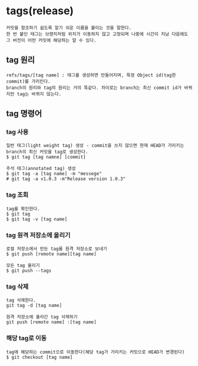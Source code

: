 # tags(release)
```
커밋을 참조하기 쉽도록 알기 쉬운 이름을 붙이는 것을 말한다.
한 번 붙인 태그는 브랜치처럼 위치가 이동하지 않고 고정되며 나중에 시간이 지남 다음에도 그 버전이 어떤 커밋에 해당하는 알 수 있다.
```
## tag 원리
```
refs/tags/[tag name] : 태그를 생성하면 만들어지며, 특정 Object id(tag한 commit)를 가리킨다.
branch의 원리와 tag의 원리는 거의 똑같다. 차이로는 branch는 최신 commit id가 바뀌지만 tag는 바뀌지 않는다.
```
## tag 명령어
### tag 사용
```
일반 태그(light weight tag) 생성 - commit을 쓰지 않으면 현재 HEAD가 가리키는 branch의 최신 커밋을 tag로 생성한다.
$ git tag [tag namne] [commit]
```
```
주석 태그(annotated tag) 생성
$ git tag -a [tag name] -m "messege"
# git tag -a v1.0.3 -m"Release version 1.0.3"
```
### tag 조회
```
tag를 확인한다.
$ git tag
$ git tag -v [tag name]
```
### tag 원격 저장소에 올리기
```
로컬 저장소에서 만든 tag를 원격 저장소로 보내기
$ git push [remote name][tag name]

모든 tag 올리기
$ git push --tags
```
### tag 삭제
```
tag 삭제한다. 
git tag -d [tag name]

원격 저장소에 올라간 tag 삭제하기
git push [remote name] :[tag name]
```
### 해당 tag로 이동
```
tag에 해당하는 commit으로 이동한다(해당 tag가 가리키는 커밋으로 HEAD가 변경된다)
$ git checkout [tag name]
```

